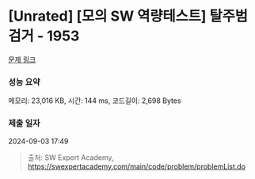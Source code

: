 # [Unrated] [모의 SW 역량테스트] 탈주범 검거 - 1953 

[문제 링크](https://swexpertacademy.com/main/code/problem/problemDetail.do?contestProbId=AV5PpLlKAQ4DFAUq) 

### 성능 요약

메모리: 23,016 KB, 시간: 144 ms, 코드길이: 2,698 Bytes

### 제출 일자

2024-09-03 17:49



> 출처: SW Expert Academy, https://swexpertacademy.com/main/code/problem/problemList.do